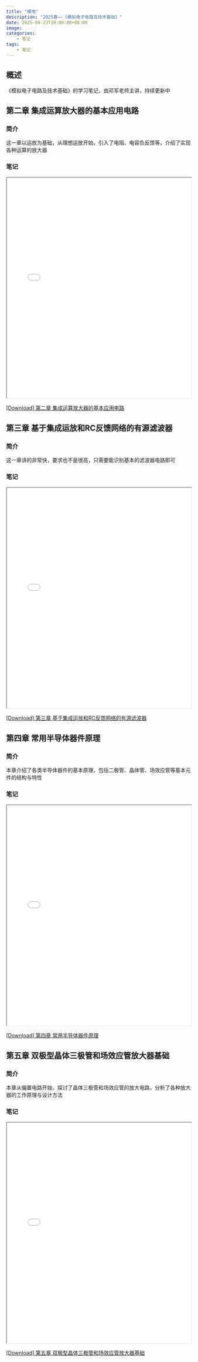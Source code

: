 ```yaml
---
title: "模电"
description: "2025春——《模拟电子电路及技术基础》"
date: 2025-04-23T10:00:00+08:00
image: 
categories:
    - 笔记
tags:
    - 笔记
---
```


## 概述

《模拟电子电路及技术基础》的学习笔记，由邓军老师主讲，持续更新中

## 第二章 集成运算放大器的基本应用电路

### 简介

这一章以运放为基础，从理想运放开始，引入了电阻、电容负反馈等，介绍了实现各种运算的放大器

### 笔记

<iframe src="/files/模电/第二章%20集成运算放大器的基本应用电路.pdf" width="100%" height="600px"></iframe>

[ [Download]   第二章 集成运算放大器的基本应用电路](/files/模电/第二章%20集成运算放大器的基本应用电路.pdf)

## 第三章 基于集成运放和RC反馈网络的有源滤波器

### 简介

这一章讲的非常快，要求也不是很高，只需要能识别基本的滤波器电路即可

### 笔记

<iframe src="/files/模电/第三章%20基于集成运放和RC反馈网络的有源滤波器.pdf" width="100% "height="600px"></iframe>

[ [Download]   第三章 基于集成运放和RC反馈网络的有源滤波器](/files/模电/第三章%20基于集成运放和RC反馈网络的有源滤波器.pdf)

## 第四章 常用半导体器件原理

### 简介

本章介绍了各类半导体器件的基本原理，包括二极管、晶体管、场效应管等基本元件的结构与特性

### 笔记

<iframe src="/files/模电/第四章%20常用半导体器件原理.pdf" width="100%" height="600px"></iframe>

[ [Download]   第四章 常用半导体器件原理](/files/模电/第四章%20常用半导体器件原理.pdf)

## 第五章 双极型晶体三极管和场效应管放大器基础

### 简介

本章从偏置电路开始，探讨了晶体三极管和场效应管的放大电路，分析了各种放大器的工作原理与设计方法

### 笔记

<iframe src="/files/模电/第五章%20%20双极型晶体三极管和场效应管放大器基础.pdf" width="100%" height="600px"></iframe>

[ [Download]   第五章 双极型晶体三极管和场效应管放大器基础](/files/模电/第五章%20%20双极型晶体三极管和场效应管放大器基础.pdf)


